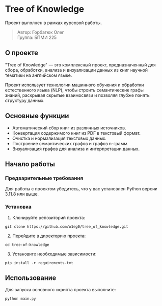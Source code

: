 # Tree of Knowledge

Проект выполнен в рамках курсовой работы.

> Автор: Горбатюк Олег\
> Группа: БПМИ 225

## О проекте
"Tree of Knowledge" — это комплексный проект, предназначенный для сбора, обработки, анализа и визуализации данных из книг научной тематики на английском языке.

Проект использует технологии машинного обучения и обработки естественного языка (NLP), чтобы строить семантические графы знаний, раскрывая скрытые взаимосвязи и позволяя глубже понять структуру данных.

## Основные функции
- Автоматический сбор книг из различных источников.
- Конвертация содержимого книг из PDF в текстовый формат.
- Очистка и нормализация текстовых данных.
- Построение семантических графов и графов n-грамм.
- Визуализация графов для анализа и интерпретации данных.

## Начало работы

### Предварительные требования
Для работы с проектом убедитесь, что у вас установлен Python версии 3.11.8 или выше.

### Установка
1. Клонируйте репозиторий проекта:
```commandline
git clone https://github.com/o1eg0/tree_of_knowledge.git
```
2. Перейдите в директорию проекта:
```commandline
cd tree-of-knowledge
```
3. Установите необходимые зависимости:
```commandline
pip install -r requirements.txt
```
## Использование
Для запуска основного скрипта проекта выполните:

```commandline
python main.py
```
